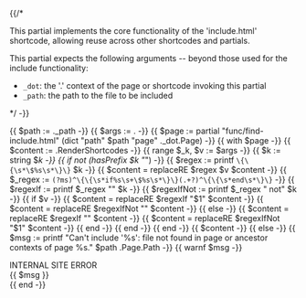 {{/*

This partial implements the core functionality of the 'include.html' shortcode,
allowing reuse across other shortcodes and partials.

This partial expects the following arguments -- beyond those used for the
include functionality:

- `_dot`: the '.' context of the page or shortcode invoking this partial
- `_path`: the path to the file to be included

*/ -}}

{{ $path := ._path -}}
{{ $args := . -}}
{{ $page := partial "func/find-include.html"  (dict "path" $path "page" ._dot.Page) -}}
{{ with $page -}}
  {{ $content := .RenderShortcodes -}}
  {{ range $_k, $v := $args -}}
    {{ $k := string $_k -}}
    {{ if not (hasPrefix $k "_") -}}
      {{ $regex := printf `\{\{\s*\$%s\s*\}\}` $k -}}
      {{ $content = replaceRE $regex $v $content -}}
      {{ $_regex := `(?ms)^\{\{\s*if%s\s+\$%s\s*\}\}(.+?)^\{\{\s*end\s*\}\}` -}}
      {{ $regexIf    := printf $_regex "" $k -}}
      {{ $regexIfNot := printf $_regex " not" $k -}}
      {{ if $v -}}
        {{ $content = replaceRE $regexIf    "$1" $content -}}
        {{ $content = replaceRE $regexIfNot ""   $content -}}
      {{ else -}}
        {{ $content = replaceRE $regexIf    ""   $content -}}
        {{ $content = replaceRE $regexIfNot "$1" $content -}}
      {{ end -}}
    {{ end -}}
  {{ end -}}
  {{ $content -}}
{{ else -}}
  {{ $msg := printf
      "Can't include '%s': file not found in page or ancestor contexts of page %s."
      $path .Page.Path -}}
  {{ warnf $msg -}}

  <div class="alert alert-warning">
  <div class="h4 alert-heading">INTERNAL SITE ERROR</div>
  {{ $msg }}
  </div>
{{ end -}}
